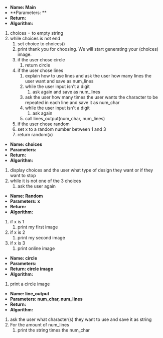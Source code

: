 - **Name: Main**
- **Parameters: **
- **Return:**
- **Algorithm:**
1.  choices = to empty string
2. while choices is not end
   1. set choice to choices()
   2. print thank you for choosing. We will start 
   generating your (choices) image. 
   3. if the user chose circle
      1. return circle 
   4. if the user chose lines
      1. explain how to use lines and ask the user how 
      many lines the user want and save as num_lines
      2. while the user input isn't a digit
         1. ask again and save as num_lines
      3. ask the user how many times the user wants the 
      character to be repeated in each line and save it
      as num_char
      4. while the user input isn't a digit
         1. ask again
      5. call lines_output(num_char, num_lines)
   5.  if the user chose random
      1. set x to a random number between 1 and 3
      2. return random(x)

    
- **Name: choices**
- **Parameters:**
- **Return:**
- **Algorithm:**
1. display choices and the user what type of design they 
want or if they want to stop
2. while it is not one of the 3 choices
   1. ask the user again


- **Name: Random**
- **Parameters: x**
- **Return:**
- **Algorithm:**
1. if x is 1
   1. print my first image
2. if x is 2
   1. print my second image
3. if x is 3
   1. print online image

    
- **Name: circle**
- **Parameters:**
- **Return: circle image**
- **Algorithm:**
1. print a circle image


- **Name: line_output**
- **Parameters: num_char, num_lines**
- **Return:**
- **Algorithm:**
1. ask the user what character(s) they want to use and 
save it as string
2. For the amount of num_lines
   1. print the string times the num_char
